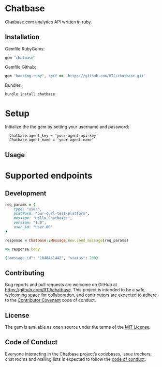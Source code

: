 # Chatbase

Chatbase.com analytics API written in ruby.

## Installation

Gemfile RubyGems:
```ruby
gem "chatbase"
```

Gemfile Github:
```ruby
gem "booking-ruby", :git => 'https://github.com/RTJ/chatbase.git'
```

Bundler:
```ruby
bundle install chatbase
```

# Setup

Initialize the the gem by setting your username and password:

```
  Chatbase.agent_key = 'your-agent-api-key'
  Chatbase.agent_name = 'your-agent-name'
```

## Usage

# Supported endpoints

## Development

```ruby
req_params = {
    type: "user",
    platform: "our-curl-test-platform",
    message: "Hello Chatbase!",
    version: "1.0",
    user_id: "user-00"
}

response = Chatbase::Message.new.send_message(req_params)

=> response.body

{"message_id": "1048441442", "status": 200}
```

## Contributing

Bug reports and pull requests are welcome on GitHub at https://github.com/RTJ/chatbase. This project is intended to be a safe, welcoming space for collaboration, and contributors are expected to adhere to the [Contributor Covenant](http://contributor-covenant.org) code of conduct.

## License

The gem is available as open source under the terms of the [MIT License](http://opensource.org/licenses/MIT).

## Code of Conduct

Everyone interacting in the Chatbase project’s codebases, issue trackers, chat rooms and mailing lists is expected to follow the [code of conduct](https://github.com/RTJ/chatbase/blob/master/CODE_OF_CONDUCT.md).
